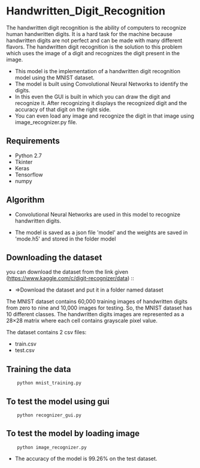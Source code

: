 # Handwritten_Digit_Recognition
The handwritten digit recognition is the ability of computers to recognize human handwritten digits. It is a hard task for the machine because handwritten digits are not perfect and can be made with many different flavors. The handwritten digit recognition is the solution to this problem which uses the image of a digit and recognizes the digit present in the image.

*  This model is the implementation of a handwritten digit recognition model using the MNIST dataset.
*  The model is built using Convolutional Neural Networks to identify the digits.
*  In this even the GUI is built in which you can draw the digit and recognize it. After recognizing it displays the recognized digit and the accuracy of that digit on the right side.
*  You can even load any image and recognize the digit in that image using image_recognizer.py file.

## Requirements
*  Python 2.7
*  Tkinter
*  Keras
*  Tensorflow
*  numpy

## Algorithm
*  Convolutional Neural Networks are used in this model to recognize handwritten digits.

* The model is saved as a json file 'model' and the weights are saved in 'mode.h5' and stored in the folder model

## Downloading the dataset
you can download the dataset from the link given (https://www.kaggle.com/c/digit-recognizer/data) ::
* =>Download the dataset and put it in a folder named dataset

The MNIST dataset contains 60,000 training images of handwritten digits from zero to nine and 10,000 images for testing. So, the MNIST dataset has 10 different classes. The handwritten digits images are represented as a 28×28 matrix where each cell contains grayscale pixel value.

The dataset contains 2 csv files:

* train.csv
* test.csv

## Training the data
```
    python mnist_training.py
```

## To test the model using gui
~~~
    python recognizer_gui.py
~~~


## To test the model by loading image
~~~
    python image_recognizer.py
~~~

*  The accuracy of the model is 99.26%  on the test dataset.


